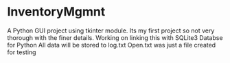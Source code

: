 # InventoryMgmnt
A Python GUI project using tkinter module.
Its my first project so not very thorough with the finer details.
Working on linking this with SQLite3 Databse for Python
All data will be stored to log.txt
Open.txt was just a file created for testing
